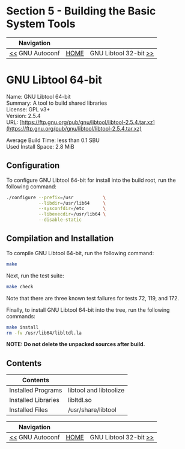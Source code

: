 # Section 5 - Building the Basic System Tools

| Navigation |||
| --- | --- | ---: |
| [<<](./Autoconf.md) GNU Autoconf | [HOME](../README.md) | GNU Libtool 32-bit [>>](./GNULibtool32bit.md) |

# GNU Libtool 64-bit

Name: GNU Libtool 64-bit<br />
Summary: A tool to build shared libraries<br />
License: GPL v3+<br />
Version: 2.5.4<br />
URL: [https://ftp.gnu.org/pub/gnu/libtool/libtool-2.5.4.tar.xz](https://ftp.gnu.org/pub/gnu/libtool/libtool-2.5.4.tar.xz)<br />

Average Build Time: less than 0.1 SBU<br />
Used Install Space: 2.8 MiB<br />

## Configuration

To configure GNU Libtool 64-bit for install into the build root, run the following command:

```bash
./configure --prefix=/usr           \
            --libdir=/usr/lib64     \
            --sysconfdir=/etc       \
            --libexecdir=/usr/lib64 \
            --disable-static
```

## Compilation and Installation

To compile GNU Libtool 64-bit, run the following command:

```bash
make
```

Next, run the test suite:

```bash
make check
```

Note that there are three known test failures for tests 72, 119, and 172.

Finally, to install GNU Libtool 64-bit into the tree, run the following commands:

```bash
make install
rm -fv /usr/lib64/libltdl.la
```

**NOTE: Do not delete the unpacked sources after build.**

## Contents

| Contents | |
| --- | --- |
| Installed Programs | libtool and libtoolize |
| Installed Libraries | libltdl.so |
| Installed Files | /usr/share/libtool |

| Navigation |||
| --- | --- | ---: |
| [<<](./Autoconf.md) GNU Autoconf | [HOME](../README.md) | GNU Libtool 32-bit [>>](./GNULibtool32bit.md) |
